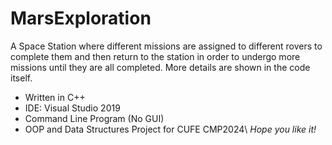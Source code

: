 # MarsExploration
A Space Station where different missions are assigned to different rovers to complete them and then return to 
the station in order to undergo more missions until they are all completed.
More details are shown in the code itself.
- Written in C++
- IDE: Visual Studio 2019
- Command Line Program (No GUI)
- OOP and Data Structures Project for CUFE CMP2024\\
*Hope you like it!*

